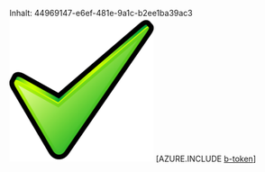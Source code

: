 Inhalt: 44969147-e6ef-481e-9a1c-b2ee1ba39ac3![Bild](700a2934-2531-43be-b590-ced15dc2b700.png)
[AZURE.INCLUDE [b-token](41854416-d011-43bf-a3ef-f573e0fddd8b.md)]
